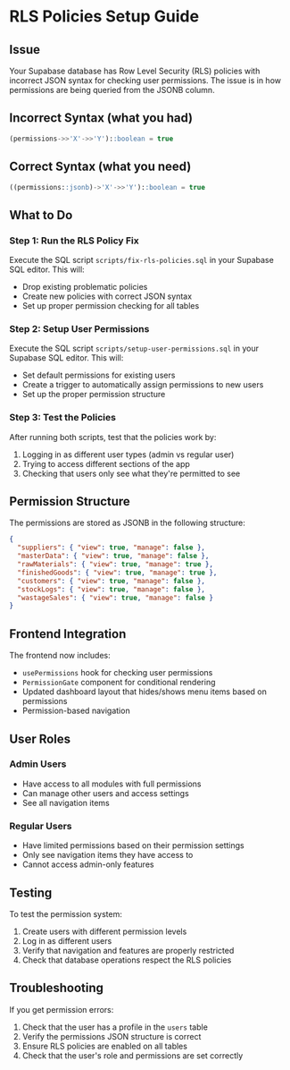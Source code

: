 # RLS Policies Setup Guide

## Issue
Your Supabase database has Row Level Security (RLS) policies with incorrect JSON syntax for checking user permissions. The issue is in how permissions are being queried from the JSONB column.

## Incorrect Syntax (what you had)
```sql
(permissions->>'X'->>'Y')::boolean = true
```

## Correct Syntax (what you need)
```sql
((permissions::jsonb)->'X'->>'Y')::boolean = true
```

## What to Do

### Step 1: Run the RLS Policy Fix
Execute the SQL script `scripts/fix-rls-policies.sql` in your Supabase SQL editor. This will:
- Drop existing problematic policies
- Create new policies with correct JSON syntax
- Set up proper permission checking for all tables

### Step 2: Setup User Permissions
Execute the SQL script `scripts/setup-user-permissions.sql` in your Supabase SQL editor. This will:
- Set default permissions for existing users
- Create a trigger to automatically assign permissions to new users
- Set up the proper permission structure

### Step 3: Test the Policies
After running both scripts, test that the policies work by:
1. Logging in as different user types (admin vs regular user)
2. Trying to access different sections of the app
3. Checking that users only see what they're permitted to see

## Permission Structure

The permissions are stored as JSONB in the following structure:
```json
{
  "suppliers": { "view": true, "manage": false },
  "masterData": { "view": true, "manage": false },
  "rawMaterials": { "view": true, "manage": true },
  "finishedGoods": { "view": true, "manage": true },
  "customers": { "view": true, "manage": false },
  "stockLogs": { "view": true, "manage": false },
  "wastageSales": { "view": true, "manage": false }
}
```

## Frontend Integration

The frontend now includes:
- `usePermissions` hook for checking user permissions
- `PermissionGate` component for conditional rendering
- Updated dashboard layout that hides/shows menu items based on permissions
- Permission-based navigation

## User Roles

### Admin Users
- Have access to all modules with full permissions
- Can manage other users and access settings
- See all navigation items

### Regular Users
- Have limited permissions based on their permission settings
- Only see navigation items they have access to
- Cannot access admin-only features

## Testing

To test the permission system:
1. Create users with different permission levels
2. Log in as different users
3. Verify that navigation and features are properly restricted
4. Check that database operations respect the RLS policies

## Troubleshooting

If you get permission errors:
1. Check that the user has a profile in the `users` table
2. Verify the permissions JSON structure is correct
3. Ensure RLS policies are enabled on all tables
4. Check that the user's role and permissions are set correctly
